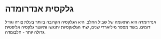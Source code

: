 # גלקסית אנדרומדה

אנדרומדה היא התאומה של שביל החלב. היא הגלקסיה הקרובה ביותר בעלת צורה וגודל
דומים. בעוד מספר מיליארדי שנים, שתי הגלאקסיות יתנגשו ותיווצר גלקסיה אליפטית
גדולה יותר - חלבומדה.
